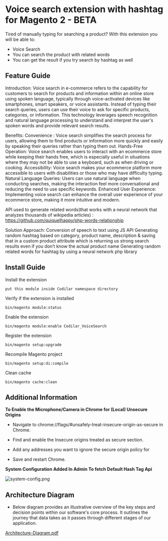 # Voice search extension with hashtag for Magento 2 - BETA

Tired of manually typing for searching a product?
With this extension you will be able to:

* Voice Search
* You can search the product with related words
* You can get the result if you try search by hashtag as well

## Feature Guide

Introduction:
Voice search in e-commerce refers to the capability for customers to search for products and information within an online store using spoken language, typically through voice-activated devices like smartphones, smart speakers, or voice assistants. Instead of typing their search queries, users can use their voice to ask for specific products, categories, or information. This technology leverages speech recognition and natural language processing to understand and interpret the user's spoken words and provide relevant search results.

Benefits:
Convenience : Voice search simplifies the search process for users, allowing them to find products or information more quickly and easily by speaking their queries rather than typing them out.
Hands-Free Operation: Voice search enables users to interact with an ecommerce store while keeping their hands free, which is especially useful in situations where they may not be able to use a keyboard, such as when driving or cooking.
Accessibility: Voice search makes your ecommerce platform more accessible to users with disabilities or those who may have difficulty typing.
Natural Language Queries: Users can use natural language when conducting searches, making the interaction feel more conversational and reducing the need to use specific keywords.
Enhanced User Experience: Implementing voice search can enhance the overall user experience of your ecommerce store, making it more intuitive and modern.

API used to generate related words(that works with a neural network that analyzes thousands of wikipedia articles) : https://github.com/quiquelhappy/php-words-relationship

Solution Approach:
Conversion of speech to text using JS API
Generating random hashtag based on category, product name, description & saving that in a custom product attribute which is returning us strong search results even if you don’t know the actual product name
Generating random related words for hashtag by using a neural network php library



## Install Guide 

Install the extension
```
put this module inside Codilar namespace directory
```

Verify if the extension is installed
```
bin/magento module:status
```

Enable the extension
```
bin/magento module:enable Codilar_VoiceSearch
```

Register the extension
```
bin/magento setup:upgrade
```

Recompile Magento project
```
bin/magento setup:di:compile
```

Clean cache
```
bin/magento cache:clean
```

## Additional Information

**To Enable the Microphone/Camera in Chrome for (Local) Unsecure Origins**

* Navigate to chrome://flags/#unsafely-treat-insecure-origin-as-secure in Chrome.

* Find and enable the Insecure origins treated as secure section.

* Add any addresses you want to ignore the secure origin policy for

* Save and restart Chrome.

**System Configuration Added In Admin To fetch Default Hash Tag Api**

![system-config.png](..%2F..%2F..%2F..%2F..%2F..%2F..%2F..%2Fhome%2Fcodilar%2FPictures%2Fsystem-config.png)

## Architecture Diagram

* Below diagram provides an illustrative overview of the key steps and decision points within our software's core process. It outlines the journey that data takes as it passes through different stages of our application.

[Architecture-Diagram.pdf](..%2F..%2F..%2F..%2F..%2F..%2F..%2F..%2Fhome%2Fcodilar%2FDownloads%2FArchitecture-Diagram.pdf)



